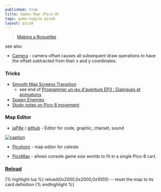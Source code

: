 ```yaml
---
published: true
title: Games Map (Pico-8)
tags: game-engine pico8
layout: pico8
---
```

> [Making a Roguelike](https://www.youtube.com/watch?v=qLIPY0ro5UY&t=108s)

<link rel="shortcut icon" href="https://static.wikia.nocookie.net/pico-8/images/4/4a/Site-favicon.ico/revision/latest?cb=20210713144653" type="image/x-icon" />

see also
- [Camera](https://pico-8.fandom.com/wiki/Camera) -  camera offset causes all subsequent draw operations to have the offset subtracted from their x and y coordinates.

### Tricks
- [Smooth Map Screens Transition](https://mboffin.itch.io/pico-8-smooth-map-screens)
	- see end of [Programmer un jeu d'aventure EP3 : Dialogues et animations](https://www.youtube.com/watch?v=z2A-Cr4ESZ4)
- [ Spawn Enemies](https://www.youtube.com/watch?v=8jb8SHNS66c)
- [Study notes on Pico-8 movement](https://ljvmiranda921.github.io/notebook/2021/01/31/pico8-offset/)

### Map Editor

- [jaP8e](https://www.lexaloffle.com/bbs/?tid=49307) / [github](https://github.com/GPIforGit/jaP8e) - Editor for code, graphic, charset, sound

[![caption](https://www.lexaloffle.com/media/58188/map.gif)](https://www.lexaloffle.com/bbs/?tid=49307)

- [Picohorn](https://github.com/WuffMakesGames/Picohorn#picohorn)  - map editor for celeste

- [PicoMap](https://www.lexaloffle.com/bbs/?tid=42848) -  allows console game size worlds to fit in a single Pico-8 cart.

### [Reload](https://www.youtube.com/watch?v=QF5jZWAhl1s&list=PLea8cjCua_P3LL7J1Q9b6PJua0A-96uUS&index=16&t=726s)
{% highlight lua %}
reload(0x2000,0x2000,0x1000)	-- reset the map to its card definition
{% endhighlight %}
